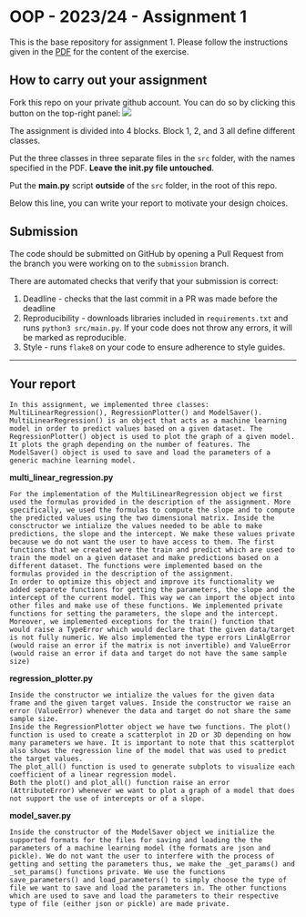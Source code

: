 # OOP - 2023/24 - Assignment 1

This is the base repository for assignment 1.
Please follow the instructions given in the [PDF](https://brightspace.rug.nl/content/enforced/243046-WBAI045-05.2023-2024.1/2023_24_OOP.pdf) for the content of the exercise.

## How to carry out your assignment

Fork this repo on your private github account.
You can do so by clicking this button on the top-right panel:
![](fork.png) 

The assignment is divided into 4 blocks.
Block 1, 2, and 3 all define different classes.

Put the three classes in three separate files in the `src` folder, with the names specified in the PDF.
**Leave the __init__.py file untouched**.

Put the **main.py** script **outside** of the `src` folder, in the root of this repo.

Below this line, you can write your report to motivate your design choices.

## Submission

The code should be submitted on GitHub by opening a Pull Request from the branch you were working on to the `submission` branch.

There are automated checks that verify that your submission is correct:

1. Deadline - checks that the last commit in a PR was made before the deadline
2. Reproducibility - downloads libraries included in `requirements.txt` and runs `python3 src/main.py`. If your code does not throw any errors, it will be marked as reproducible.
3. Style - runs `flake8` on your code to ensure adherence to style guides.

---

## Your report

    In this assignment, we implemented three classes: MultiLinearRegression(), RegressionPlotter() and ModelSaver(). MultiLinearRegression() is an object that acts as a machine learning model in order to predict values based on a given dataset. The RegressionPlotter() object is used to plot the graph of a given model. It plots the graph depending on the number of features. The ModelSaver() object is used to save and load the parameters of a generic machine learning model.

**multi_linear_regression.py**

    For the implementation of the MultiLinearRegression object we first used the formulas provided in the description of the assignment. More specifically, we used the formulas to compute the slope and to compute the predicted values using the two dimensional matrix. Inside the consctructor we intialize the values needed to be able to make predictions, the slope and the intercept. We make these values private because we do not want the user to have access to them. The first functions that we created were the train and predict which are used to train the model on a given dataset and make predictions based on a different dataset. The functions were implemented based on the formulas provided in the description of the assignment. 
    In order to optimize this object and improve its functionality we added separete functions for getting the parameters, the slope and the intercept of the current model. This way we can import the object into other files and make use of these functions. We implemented private functions for setting the parameters, the slope and the intercept.
    Moreover, we implemented exceptions for the train() function that would raise a TypeError which would declare that the given data/target is not fully numeric. We also implemented the type errors LinAlgError (would raise an error if the matrix is not invertible) and ValueError (would raise an error if data and target do not have the same sample size) 

**regression_plotter.py**

    Inside the constructor we intialize the values for the given data frame and the given target values. Inside the constructor we raise an error (ValueError) whenever the data and target do not share the same sample size. 
    Inside the RegressionPlotter object we have two functions. The plot() function is used to create a scatterplot in 2D or 3D depending on how many parameters we have. It is important to note that this scatterplot also shows the regression line of the model that was used to predict the target values.
    The plot_all() function is used to generate subplots to visualize each coefficient of a linear regression model.
    Both the plot() and plot_all() function raise an error (AttributeError) whenever we want to plot a graph of a model that does not support the use of intercepts or of a slope. 

**model_saver.py**

    Inside the constructor of the ModelSaver object we initialize the supported formats for the files for saving and loading the the parameters of a machine learning model (the formats are json and pickle). We do not want the user to interfere with the process of getting and setting the parameters thus, we make the _get_params() and _set_params() functions private. We use the functions save_parameters() and load_parameters() to simply choose the type of file we want to save and load the parameters in. The other functions which are used to save and load the parameters to their respective type of file (either json or pickle) are made private.
